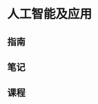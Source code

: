 # 人工智能及应用

## 指南



  <Linkcard 
  url="./deepseek/" 
  title="DeepSeek"  
  logo="/blog/icon/deepseek.png"
  />

  <Linkcard 
  url="./chatgpt/" 
  title="ChatGPT"  
  logo="/blog/icon/chatgpt.png"
  />



## 笔记



## 课程

<Linkcard 
  url="/blog/docs/notes/2025/20250323_尚硅谷DeepSeek使用教程" 
  title="尚硅谷DeepSeek使用教程"
  logo="https://github.com/sh086/picx-images-hosting/raw/master/20250417/1.3d4zfvvnjw.webp"
  type="video"
  /> 


